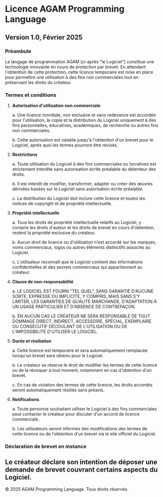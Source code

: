 # Licence AGAM Programming Language

## Version 1.0, Février 2025

### Préambule

Le langage de programmation AGAM (ci-après "le Logiciel") constitue une technologie innovante en cours de protection par brevet. En attendant l'obtention de cette protection, cette licence temporaire est mise en place pour permettre une utilisation à des fins non commerciales tout en préservant les droits du créateur.

### Termes et conditions

1. **Autorisation d'utilisation non commerciale**

   a. Une licence mondiale, non exclusive et sans redevance est accordée pour l'utilisation, la copie et la distribution du Logiciel uniquement à des fins personnelles, éducatives, académiques, de recherche ou autres fins non commerciales.
   
   b. Cette autorisation est valable jusqu'à l'obtention d'un brevet pour le Logiciel, après quoi les termes pourront être révisés.

2. **Restrictions**

   a. Toute utilisation du Logiciel à des fins commerciales ou lucratives est strictement interdite sans autorisation écrite préalable du détenteur des droits.
   
   b. Il est interdit de modifier, transformer, adapter ou créer des œuvres dérivées basées sur le Logiciel sans autorisation écrite préalable.
   
   c. La distribution du Logiciel doit inclure cette licence et toutes les notices de copyright et de propriété intellectuelle.

3. **Propriété intellectuelle**

   a. Tous les droits de propriété intellectuelle relatifs au Logiciel, y compris les droits d'auteur et les droits de brevet en cours d'obtention, restent la propriété exclusive du créateur.
   
   b. Aucun droit de licence ou d'utilisation n'est accordé sur les marques, noms commerciaux, logos ou autres éléments distinctifs associés au Logiciel.
   
   c. L'utilisateur reconnaît que le Logiciel contient des informations confidentielles et des secrets commerciaux qui appartiennent au créateur.

4. **Clause de non-responsabilité**

   a. LE LOGICIEL EST FOURNI "TEL QUEL", SANS GARANTIE D'AUCUNE SORTE, EXPRESSE OU IMPLICITE, Y COMPRIS, MAIS SANS S'Y LIMITER, LES GARANTIES DE QUALITÉ MARCHANDE, D'ADAPTATION À UN USAGE PARTICULIER ET D'ABSENCE DE CONTREFAÇON.
   
   b. EN AUCUN CAS LE CRÉATEUR NE SERA RESPONSABLE DE TOUT DOMMAGE DIRECT, INDIRECT, ACCESSOIRE, SPÉCIAL, EXEMPLAIRE OU CONSÉCUTIF DÉCOULANT DE L'UTILISATION OU DE L'IMPOSSIBILITÉ D'UTILISER LE LOGICIEL.

5. **Durée et résiliation**

   a. Cette licence est temporaire et sera automatiquement remplacée lorsqu'un brevet sera obtenu pour le Logiciel.
   
   b. Le créateur se réserve le droit de modifier les termes de cette licence ou de la révoquer à tout moment, notamment en cas d'obtention d'un brevet.
   
   c. En cas de violation des termes de cette licence, les droits accordés seront automatiquement résiliés sans préavis.

6. **Notifications**

   a. Toute personne souhaitant utiliser le Logiciel à des fins commerciales peut contacter le créateur pour discuter d'un accord de licence commerciale.
   
   b. Les utilisateurs seront informés des modifications des termes de cette licence ou de l'obtention d'un brevet via le site officiel du Logiciel.

### Déclaration de brevet en instance

Le créateur déclare son intention de déposer une demande de brevet couvrant certains aspects du Logiciel.
---

© 2025 AGAM Programming Language. Tous droits réservés.